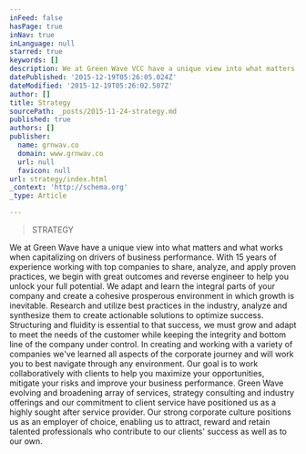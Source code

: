 ```yaml
---
inFeed: false
hasPage: true
inNav: true
inLanguage: null
starred: true
keywords: []
description: We at Green Wave VCC have a unique view into what matters and what works when capitalizing on drivers of business performance. With 15 years of experience worki
datePublished: '2015-12-19T05:26:05.024Z'
dateModified: '2015-12-19T05:26:02.507Z'
author: []
title: Strategy
sourcePath: _posts/2015-11-24-strategy.md
published: true
authors: []
publisher:
  name: grnwav.co
  domain: www.grnwav.co
  url: null
  favicon: null
url: strategy/index.html
_context: 'http://schema.org'
_type: Article

---
```

> STRATEGY

We at Green Wave have a unique view into what matters and what works when capitalizing on drivers of business performance. With 15 years of experience working with top companies to share, analyze, and apply proven practices, we begin with great outcomes and reverse engineer to help you unlock your full potential. We adapt and learn the integral parts of your company and create a cohesive prosperous environment in which growth is inevitable. Research and utilize best practices in the industry, analyze and synthesize them to create actionable solutions to optimize success. Structuring and fluidity is essential to that success, we must grow and adapt to meet the needs of the customer while keeping the integrity and bottom line of the company under control. In creating and working with a variety of companies we've learned all aspects of the corporate journey and will work you to best navigate through any environment. Our goal is to work collaboratively with clients to help you maximize your opportunities, mitigate your risks and improve your business performance. Green Wave  evolving and broadening array of services, strategy consulting and industry offerings and our commitment to client service have positioned us as a highly sought after service provider.   Our strong corporate culture positions us as an employer of choice, enabling us to attract, reward and retain talented professionals who contribute to our clients' success as well as to our own.